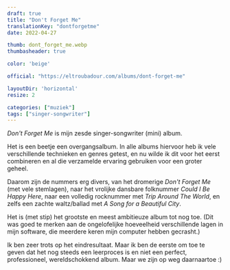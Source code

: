 ```yaml
---
draft: true
title: "Don't Forget Me"
translationKey: "dontforgetme"
date: 2022-04-27

thumb: dont_forget_me.webp
thumbasheader: true

color: 'beige'

official: "https://eltroubadour.com/albums/dont-forget-me"

layoutDir: 'horizontal'
resize: 2

categories: ["muziek"]
tags: ["singer-songwriter"]
---
```


_Don't Forget Me_ is mijn zesde singer-songwriter (mini) album.

Het is een beetje een overgangsalbum. In alle albums hiervoor heb ik vele verschillende technieken en genres getest, en nu wilde ik dit voor het eerst combineren en al die verzamelde ervaring gebruiken voor een groter geheel.

Daarom zijn de nummers erg divers, van het dromerige _Don't Forget Me_ (met vele stemlagen), naar het vrolijke dansbare folknummer _Could I Be Happy Here_, naar een volledig rocknummer met _Trip Around The World_, en zelfs een zachte waltz/ballad met _A Song for a Beautiful City_.

Het is (met stip) het grootste en meest ambitieuze album tot nog toe. (Dit was goed te merken aan de ongelofelijke hoeveelheid verschillende lagen in mijn software, die meerdere keren mijn computer hebben gecrasht.)

Ik ben zeer trots op het eindresultaat. Maar ik ben de eerste om toe te geven dat het nog steeds een leerproces is en niet een perfect, professioneel, wereldschokkend album. Maar we zijn op weg daarnaartoe :)
